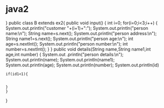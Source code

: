 # java2
}
public class B extends ex2{
public void input()
{
	int i=0;
	for(i=0;i<3;i++)
	{
	System.out.println("customer "+(i+1)+":");
	System.out.println("person name:\n");
	String name=s.next();
	System.out.println("person address:\n");
	String name1=s.next();
	System.out.println("person age:\n");
	int age=s.nextInt();
	System.out.println("person number:\n");
	int number=s.nextInt();
	}
}
	public void details(String name,String name1,int age,int number)
	{
	System.out .println("person details:\n");
	System.out.println(name);
	System.out.println(name1);
	System.out.println(age);
	System.out.println(number);
	System.out.println(id)
	
	if(id1<1){
	

	}
	}
	
		
	
	
		
}
